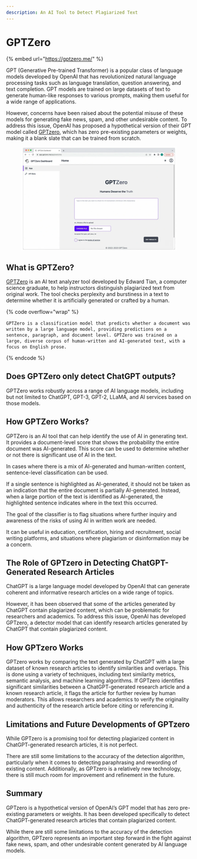 ```yaml
---
description: An AI Tool to Detect Plagiarized Text
---
```


# GPTZero

{% embed url="https://gptzero.me/" %}

GPT (Generative Pre-trained Transformer) is a popular class of language models developed by OpenAI that has revolutionized natural language processing tasks such as language translation, question answering, and text completion. GPT models are trained on large datasets of text to generate human-like responses to various prompts, making them useful for a wide range of applications.

However, concerns have been raised about the potential misuse of these models for generating fake news, spam, and other undesirable content. To address this issue, OpenAI has proposed a hypothetical version of their GPT model called [GPTzero](https://gptzero.me/), which has zero pre-existing parameters or weights, making it a blank slate that can be trained from scratch.

<figure><img src="../.gitbook/assets/GPTZero.webp" alt="" width="563"><figcaption></figcaption></figure>

## What is GPTZero?

[GPTZero](https://gptzero.me/) is an AI text analyzer tool developed by Edward Tian, a computer science graduate, to help instructors distinguish plagiarized text from original work. The tool checks perplexity and burstiness in a text to determine whether it is artificially generated or crafted by a human.

{% code overflow="wrap" %}
```
GPTZero is a classification model that predicts whether a document was written by a large language model, providing predictions on a sentence, paragraph, and document level. GPTZero was trained on a large, diverse corpus of human-written and AI-generated text, with a focus on English prose.
```
{% endcode %}

## Does GPTZero only detect ChatGPT outputs? <a href="#only-chatgpt-generations" id="only-chatgpt-generations"></a>

GPTZero works robustly across a range of AI language models, including but not limited to ChatGPT, GPT-3, GPT-2, LLaMA, and AI services based on those models.

## How GPTZero Works?



GPTZero is an AI tool that can help identify the use of AI in generating text. It provides a document-level score that shows the probability the entire document was AI-generated. This score can be used to determine whether or not there is significant use of AI in the text.

In cases where there is a mix of AI-generated and human-written content, sentence-level classification can be used.

If a single sentence is highlighted as AI-generated, it should not be taken as an indication that the entire document is partially AI-generated. Instead, when a large portion of the text is identified as AI-generated, the highlighted sentence indicates where in the text this occurred.

The goal of the classifier is to flag situations where further inquiry and awareness of the risks of using AI in written work are needed.

It can be useful in education, certification, hiring and recruitment, social writing platforms, and situations where plagiarism or disinformation may be a concern.

## The Role of GPTzero in Detecting ChatGPT-Generated Research Articles

ChatGPT is a large language model developed by OpenAI that can generate coherent and informative research articles on a wide range of topics.

However, it has been observed that some of the articles generated by ChatGPT contain plagiarized content, which can be problematic for researchers and academics. To address this issue, OpenAI has developed GPTzero, a detector model that can identify research articles generated by ChatGPT that contain plagiarized content.

## How GPTzero Works

GPTzero works by comparing the text generated by ChatGPT with a large dataset of known research articles to identify similarities and overlaps. This is done using a variety of techniques, including text similarity metrics, semantic analysis, and machine learning algorithms. If GPTzero identifies significant similarities between a ChatGPT-generated research article and a known research article, it flags the article for further review by human moderators. This allows researchers and academics to verify the originality and authenticity of the research article before citing or referencing it.

## Limitations and Future Developments of GPTzero

While GPTzero is a promising tool for detecting plagiarized content in ChatGPT-generated research articles, it is not perfect.

There are still some limitations to the accuracy of the detection algorithm, particularly when it comes to detecting paraphrasing and rewording of existing content. Additionally, as GPTzero is a relatively new technology, there is still much room for improvement and refinement in the future.

## Summary

GPTzero is a hypothetical version of OpenAI’s GPT model that has zero pre-existing parameters or weights. It has been developed specifically to detect ChatGPT-generated research articles that contain plagiarized content.

While there are still some limitations to the accuracy of the detection algorithm, GPTzero represents an important step forward in the fight against fake news, spam, and other undesirable content generated by AI language models.
